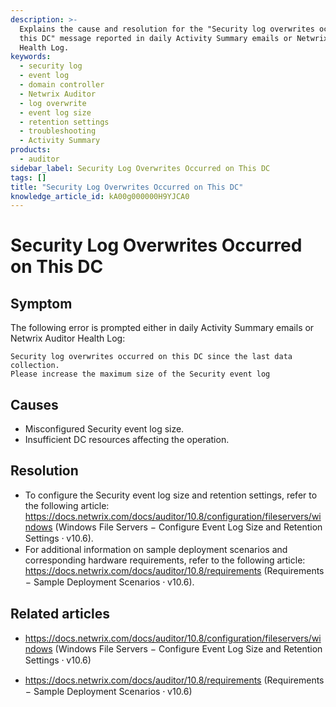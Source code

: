 ```yaml
---
description: >-
  Explains the cause and resolution for the "Security log overwrites occurred on
  this DC" message reported in daily Activity Summary emails or Netwrix Auditor
  Health Log.
keywords:
  - security log
  - event log
  - domain controller
  - Netwrix Auditor
  - log overwrite
  - event log size
  - retention settings
  - troubleshooting
  - Activity Summary
products:
  - auditor
sidebar_label: Security Log Overwrites Occurred on This DC
tags: []
title: "Security Log Overwrites Occurred on This DC"
knowledge_article_id: kA00g000000H9YJCA0
---
```


# Security Log Overwrites Occurred on This DC

## Symptom

The following error is prompted either in daily Activity Summary emails or Netwrix Auditor Health Log:

```
Security log overwrites occurred on this DC since the last data collection.
Please increase the maximum size of the Security event log
```

## Causes

- Misconfigured Security event log size.
- Insufficient DC resources affecting the operation.

## Resolution

- To configure the Security event log size and retention settings, refer to the following article: https://docs.netwrix.com/docs/auditor/10.8/configuration/fileservers/windows (Windows File Servers − Configure Event Log Size and Retention Settings ⸱ v10.6).
- For additional information on sample deployment scenarios and corresponding hardware requirements, refer to the following article: https://docs.netwrix.com/docs/auditor/10.8/requirements (Requirements − Sample Deployment Scenarios ⸱ v10.6).

## Related articles

- https://docs.netwrix.com/docs/auditor/10.8/configuration/fileservers/windows (Windows File Servers − Configure Event Log Size and Retention Settings ⸱ v10.6)

- https://docs.netwrix.com/docs/auditor/10.8/requirements (Requirements − Sample Deployment Scenarios ⸱ v10.6)
